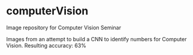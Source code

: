 # computerVision
Image repository for Computer Vision Seminar


Images from an attempt to build a CNN to identify numbers for Computer Vision. Resulting accuracy: 63%
